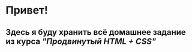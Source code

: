 # Привет!

## Здесь я буду хранить всё домашнее задание из курса _*"Продвинутый HTML + CSS"*_






